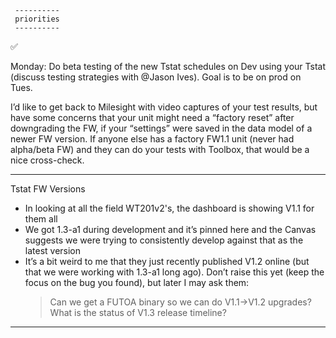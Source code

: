      ----------
     priorities
     ----------
 ✅ 

 Monday:
Do beta testing of the new Tstat schedules on Dev using your Tstat (discuss testing strategies with @Jason Ives).
Goal is to be on prod on Tues.

I’d like to get back to Milesight with video captures of your test results,
but have some concerns that your unit might need a “factory reset” after downgrading the FW,
if your “settings” were saved in the data model of a newer FW version.
If anyone else has a factory FW1.1 unit (never had alpha/beta FW) and they can do your tests with Toolbox,
that would be a nice cross-check.

---

Tstat FW Versions
- In looking at all the field WT201v2's, the dashboard is showing V1.1 for them all
- We got 1.3-a1 during development and it’s pinned here and the Canvas suggests we were trying
to consistently develop against that as the latest version
- It’s a bit weird to me that they just recently published V1.2 online (but that we were working with 1.3-a1 long ago).
Don’t raise this yet (keep the focus on the bug you found), but later I may ask them:
    > Can we get a FUTOA binary so we can do V1.1->V1.2 upgrades?
    > What is the status of V1.3 release timeline?

---
